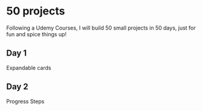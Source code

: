 # 50 projects

Following a Udemy Courses, I will build 50 small projects in 50 days, just for fun and spice things up!

## Day 1

Expandable cards

## Day 2

Progress Steps
